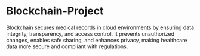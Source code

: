 # Blockchain-Project
Blockchain secures medical records in cloud environments by ensuring data integrity, transparency, and access control. It prevents unauthorized changes, enables safe sharing, and enhances privacy, making healthcare data more secure and compliant with regulations.
